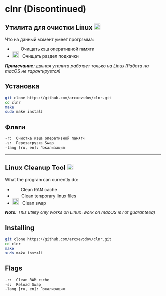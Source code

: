 # **clnr** (Discontinued)

## Утилита для очистки Linux <img src="https://media.tenor.com/fP_RQeMnWecAAAAj/penguin-wiping-floor.gif" width="20">
 
Что на данный момент умеет программа:

- <img src="https://media.tenor.com/PBuEkZA9cVwAAAAi/sceptical-trashcan.gif" width="15"> &nbsp; Очищать кэш оперативной памяти
- <img src="https://media.tenor.com/VRQnbam6nfwAAAAi/wiping-squidward.gif" width="20"> &nbsp; Очищать раздел подкачки

***Примечание:** данная утилита работает только на Linux (Работа на macOS не гарантируется)*

## Установка

```bash
git clone https://github.com/arcxevodov/clnr.git
cd clnr
make
sudo make install
```

## Флаги

```bash
-r:  Очистка кэша оперативной памяти
-s:  Перезагрузка Swap
-lang [ru, en]: Локализация
```

---

## Linux Cleanup Tool <img src="https://media.tenor.com/fP_RQeMnWecAAAAj/penguin-wiping-floor.gif" width="20">

What the program can currently do:

- <img src="https://media.tenor.com/PBuEkZA9cVwAAAAi/sceptical-trashcan.gif" width="15"> &nbsp; Clean RAM cache
- <img src="https://media.tenor.com/gGY6gCZu42kAAAAi/doggy-dog.gif" width="17"> &nbsp; Clean temporary linux files
- <img src="https://media.tenor.com/VRQnbam6nfwAAAAi/wiping-squidward.gif" width="20"> &nbsp; Clean swap

***Note:** This utility only works on Linux (work on macOS is not guaranteed)*

## Installing

```bash
git clone https://github.com/arcxevodov/clnr.git
cd clnr
make
sudo make install
```

## Flags

```bash
-r:  Clean RAM cache
-s:  Reload Swap
-lang [ru, en]: Локализация
```
